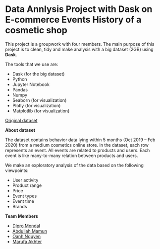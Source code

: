 
# Data Annlysis Project with Dask on E-commerce Events History of a cosmetic shop

This project is a groupwork with four members. The main purpose of this project is to clean, tidy and make analysis with a big dataset (2GB) using **Dask**. 

The tools that we use are:

- Dask (for the big dataset)
- Python
- Jupyter Notebook
- Pandas 
- Numpy
- Seaborn (for visualization)
- Plotly (for visualization)
- Matplotlib (for visualization)

[Original dataset](https://www.kaggle.com/mkechinov/ecommerce-events-history-in-cosmetics-shop/code)

**About dataset**

The dataset contains behavior data lying within 5 months (Oct 2019 – Feb 2020) from a medium cosmetics online store.
In the dataset, each row represents an event. All events are related to products and users. Each event is like many-to-many relation between products and users.

We make an exploratory analysis of the data based on the following viewpoints:
- User activity 
- Product range
- Price
- Event types
- Event time
- Brands

**Team Members**
- [Dipro Mondal](https://github.com/DiproMondal)
- [Abdullah Mamun](https://github.com/mamun-av)
- [Oanh Nguyen](https://github.com/oanhyenn)
- [Marufa Akhter](https://github.com/MarufaAkhter)
